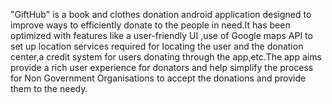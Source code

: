 "GiftHub" is a book and clothes donation android application designed to improve ways to efficiently donate to the people in need.It has been optimized with features like a user-friendly UI ,use of Google maps API to set up location services required for locating the user and the donation center,a credit system for users donating through the app,etc.The app aims provide a rich user experience for donators and help simplify the process for Non Government Organisations to accept the donations and provide them to the needy.
